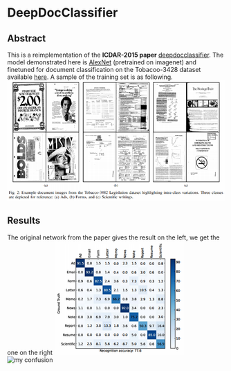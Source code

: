 # DeepDocClassifier
## Abstract
This is a reimplementation of the **ICDAR-2015 paper** [deepdocclassifier](https://ieeexplore.ieee.org/document/7333933/). 
The model demonstrated here is [AlexNet](https://papers.nips.cc/paper/4824-imagenet-classification-with-deep-convolutional-neural-networks.pdf) (pretrained on imagenet) and finetuned for document classification on the Tobacoo-3428 dataset available [here](https://lampsrv02.umiacs.umd.edu/projdb/project.php?id=72). A sample of the training set is as following.
![sample training images](imgs/sample_of_training_set.png)
## Results
The original network from the paper gives the result on the left, we get the one on the right
![their confusion](imgs/their_confusion.png) ![my confusion](imgs/myfigure.jpg)